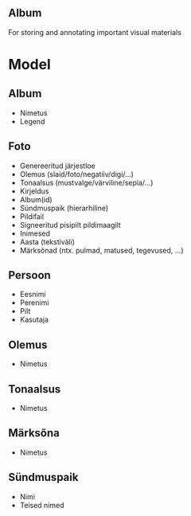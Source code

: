 Album
----
For storing and annotating important visual materials


# Model

Album
----
- Nimetus
- Legend

Foto
----
- Genereeritud järjestloe
- Olemus (slaid/foto/negatiiv/digi/...)
- Tonaalsus (mustvalge/värviline/sepia/...)
- Kirjeldus
- Album(id)
- Sündmuspaik (hierarhiline)
- Pildifail
- Signeeritud pisipilt pildimaagilt
- Inimesed
- Aasta (tekstiväli)
- Märksõnad (ntx. pulmad, matused, tegevused, ...)

Persoon
----
- Eesnimi
- Perenimi
- Pilt
- Kasutaja

Olemus
----
- Nimetus

Tonaalsus
----
- Nimetus

Märksõna
----
- Nimetus

Sündmuspaik
----
- Nimi
- Teised nimed
